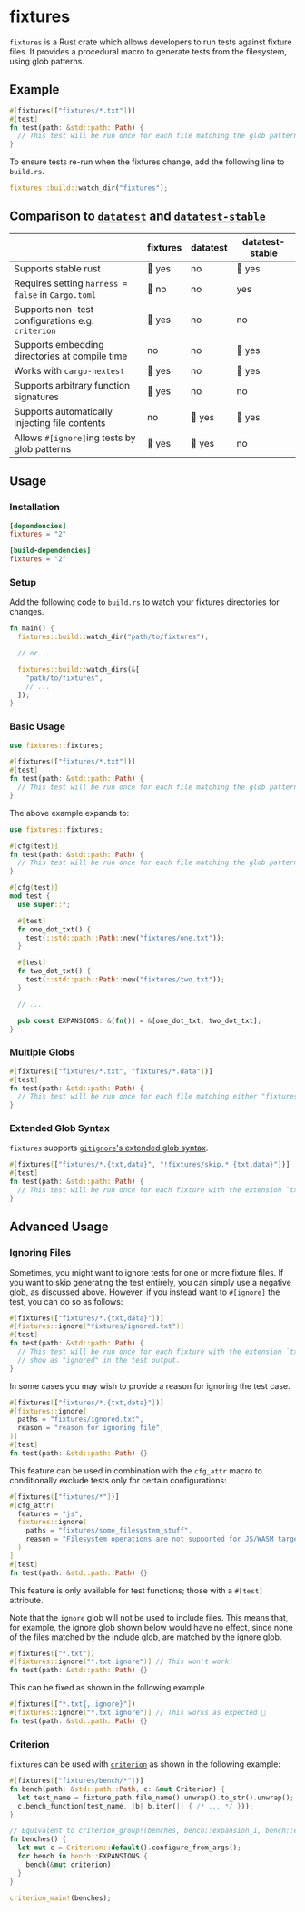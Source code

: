 # fixtures

`fixtures` is a Rust crate which allows developers to run tests against fixture files. It provides a procedural macro
to generate tests from the filesystem, using glob patterns.

## Example

```rs
#[fixtures(["fixtures/*.txt"])]
#[test]
fn test(path: &std::path::Path) {
  // This test will be run once for each file matching the glob pattern
}
```

To ensure tests re-run when the fixtures change, add the following line to `build.rs`.

```rs
fixtures::build::watch_dir("fixtures");
```

## Comparison to [`datatest`](https://github.com/commure/datatest) and [`datatest-stable`](https://crates.io/crates/datatest-stable)

|                                                    | fixtures | datatest | datatest-stable |
| -------------------------------------------------- | -------- | -------- | --------------- |
| Supports stable rust                               | 🏅 yes   | no       | 🏅 yes          |
| Requires setting `harness = false` in `Cargo.toml` | 🏅 no    | no       | yes             |
| Supports non-test configurations e.g. `criterion`  | 🏅 yes   | no       | no              |
| Supports embedding directories at compile time     | no       | no       | 🏅 yes          |
| Works with `cargo-nextest`                         | 🏅 yes   | no       | 🏅 yes          |
| Supports arbitrary function signatures             | 🏅 yes   | no       | no              |
| Supports automatically injecting file contents     | no       | 🏅 yes   | 🏅 yes          |
| Allows `#[ignore]`ing tests by glob patterns       | 🏅 yes   | 🏅 yes   | no              |

## Usage

### Installation

```toml
[dependencies]
fixtures = "2"

[build-dependencies]
fixtures = "2"
```

### Setup

Add the following code to `build.rs` to watch your fixtures directories for changes.

```rs
fn main() {
  fixtures::build::watch_dir("path/to/fixtures");

  // or...

  fixtures::build::watch_dirs(&[
    "path/to/fixtures",
    // ...
  ]);
}
```

### Basic Usage

```rs
use fixtures::fixtures;

#[fixtures(["fixtures/*.txt"])]
#[test]
fn test(path: &std::path::Path) {
  // This test will be run once for each file matching the glob pattern
}
```

The above example expands to:

```rs
use fixtures::fixtures;

#[cfg(test)]
fn test(path: &std::path::Path) {
  // This test will be run once for each file matching the glob pattern
}

#[cfg(test)]
mod test {
  use super::*;

  #[test]
  fn one_dot_txt() {
    test(::std::path::Path::new("fixtures/one.txt"));
  }

  #[test]
  fn two_dot_txt() {
    test(::std::path::Path::new("fixtures/two.txt"));
  }

  // ...

  pub const EXPANSIONS: &[fn()] = &[one_dot_txt, two_dot_txt];
}
```

### Multiple Globs

```rs
#[fixtures(["fixtures/*.txt", "fixtures/*.data"])]
#[test]
fn test(path: &std::path::Path) {
  // This test will be run once for each file matching either "fixtures/*.txt" or "fixtures/*.data"
}
```

### Extended Glob Syntax

`fixtures` supports [`gitignore`'s extended glob syntax](https://git-scm.com/docs/gitignore#_pattern_format).

```rs
#[fixtures(["fixtures/*.{txt,data}", "!fixtures/skip.*.{txt,data}"])]
#[test]
fn test(path: &std::path::Path) {
  // This test will be run once for each fixture with the extension `txt` or `data`, unless it is prefixed with `skip.`
}
```

## Advanced Usage

### Ignoring Files

Sometimes, you might want to ignore tests for one or more fixture files. If you want to skip generating the test
entirely, you can simply use a negative glob, as discussed above. However, if you instead want to `#[ignore]` the test,
you can do so as follows:

```rs
#[fixtures(["fixtures/*.{txt,data}"])]
#[fixtures::ignore("fixtures/ignored.txt")]
#[test]
fn test(path: &std::path::Path) {
  // This test will be run once for each fixture with the extension `txt` or `data`, except for `ignored.txt` which will
  // show as "ignored" in the test output.
}
```

In some cases you may wish to provide a reason for ignoring the test case.

```rs
#[fixtures(["fixtures/*.{txt,data}"])]
#[fixtures::ignore(
  paths = "fixtures/ignored.txt",
  reason = "reason for ignoring file",
)]
#[test]
fn test(path: &std::path::Path) {}
```

This feature can be used in combination with the `cfg_attr` macro to conditionally exclude tests only for certain
configurations:

```rs
#[fixtures(["fixtures/*"])]
#[cfg_attr(
  features = "js",
  fixtures::ignore(
    paths = "fixtures/some_filesystem_stuff",
    reason = "Filesystem operations are not supported for JS/WASM targets.",
  )
]
#[test]
fn test(path: &std::path::Path) {}
```

This feature is only available for test functions; those with a `#[test]` attribute.

Note that the `ignore` glob will not be used to include files. This means that, for example, the ignore glob shown below
would have no effect, since none of the files matched by the include glob, are matched by the ignore glob.

```rs
#[fixtures(["*.txt"])
#[fixtures::ignore("*.txt.ignore")] // This won't work!
fn test(path: &std::path::Path) {}
```

This can be fixed as shown in the following example.

```rs
#[fixtures(["*.txt{,.ignore}"])
#[fixtures::ignore("*.txt.ignore")] // This works as expected 🥳
fn test(path: &std::path::Path) {}
```

### Criterion

`fixtures` can be used with [`criterion`](https://github.com/bheisler/criterion.rs) as shown in the following example:

```rs
#[fixtures(["fixtures/bench/*"])]
fn bench(path: &std::path::Path, c: &mut Criterion) {
  let test_name = fixture_path.file_name().unwrap().to_str().unwrap();
  c.bench_function(test_name, |b| b.iter(|| { /* ... */ }));
}

// Equivalent to criterion_group!(benches, bench::expansion_1, bench::expansion_2, ...);
fn benches() {
  let mut c = Criterion::default().configure_from_args();
  for bench in bench::EXPANSIONS {
    bench(&mut criterion);
  }
}

criterion_main!(benches);
```
